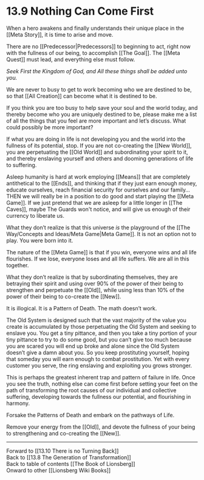 # 13.9 Nothing Can Come First

When a hero awakens and finally understands their unique place in the [[Meta Story]], it is time to arise and move.

There are no [[Predecessor|Predecessors]] to beginning to act, right now with the fullness of our being, to accomplish [[The Goal]]. The [[Meta Quest]] must lead, and everything else must follow.

*Seek First the Kingdom of God, and All these things shall be added unto you.*

We are never to busy to get to work becoming who we are destined to be, so that [[All Creation]] can become what it is destined to be.

If you think you are too busy to help save your soul and the world today, and thereby become who you are uniquely destined to be, please make me a list of all the things that you feel are more important and let’s discuss. What could possibly be more important?

If what you are doing in life is not developing you and the world into the fullness of its potential, stop. If you are not co-creating the [[New World]], you are perpetuating the [[Old World]] and subordinating your spirit to it, and thereby enslaving yourself and others and dooming generations of life to suffering. 

Asleep humanity is hard at work employing [[Means]] that are completely antithetical to the [[Ends]], and thinking that if they just earn enough money, educate ourselves, reach financial security for ourselves and our family… THEN we will really be in a position to do good and start playing the [[Meta Game]]. If we just pretend that we are asleep for a little longer in [[The Caves]], maybe The Guards won't notice, and will give us enough of their currency to liberate us. 

What they don’t realize is that this universe *is* the playground of the [[The Way/Concepts and Ideas/Meta Game|Meta Game]]. It is not an option not to play. You were born into it. 

The nature of the [[Meta Game]] is that if you win, everyone wins and all life flourishes. If we lose, everyone loses and all life suffers. We are all in this together. 

What they don’t realize is that by subordinating themselves, they are betraying their spirit and using over 90% of the power of their being to strengthen and perpetuate the [[Old]], while using less than 10% of the power of their being to co-create the [[New]].

It is illogical. It is a Pattern of Death. The math doesn’t work.

The Old System is designed such that the vast majority of the value you create is accumulated by those perpetuating the Old System and seeking to enslave you. You get a tiny pittance, and then you take a tiny portion of your tiny pittance to try to do some good, but you can’t give too much because you are scared you will end up broke and alone since the Old System doesn’t give a damn about you. So you keep prostituting yourself, hoping that someday you will earn enough to combat prostitution. Yet with every customer you serve, the ring enslaving and exploiting you grows stronger.  

This is perhaps the greatest inherent trap and pattern of failure in life. Once you see the truth, nothing else can come first before setting your feet on the path of transforming the root causes of our individual and collective suffering, developing towards the fullness our potential, and flourishing in harmony. 

Forsake the Patterns of Death and embark on the pathways of Life.

Remove your energy from the [[Old]], and devote the fullness of your being to strengthening and co-creating the [[New]].

___

Forward to [[13.10 There is no Turning Back]]  
Back to [[13.8 The Generation of Transformation]]  
Back to table of contents [[The Book of Lionsberg]]  
Onward to other [[Lionsberg Wiki Books]]  
